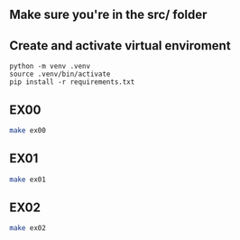 ## Make sure you're in the src/ folder

## Create and activate virtual enviroment
```
python -m venv .venv
source .venv/bin/activate
pip install -r requirements.txt
```

## EX00

```bash
make ex00
```

## EX01

```bash
make ex01
```

## EX02

```bash
make ex02
```